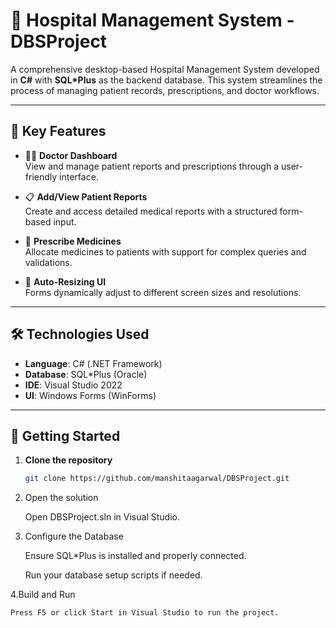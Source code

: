 # 🏥 Hospital Management System - DBSProject

A comprehensive desktop-based Hospital Management System developed in **C#** with **SQL\*Plus** as the backend database. This system streamlines the process of managing patient records, prescriptions, and doctor workflows.

---

## 📌 Key Features

- 👨‍⚕️ **Doctor Dashboard**  
  View and manage patient reports and prescriptions through a user-friendly interface.

- 📋 **Add/View Patient Reports**  
  Create and access detailed medical reports with a structured form-based input.

- 💊 **Prescribe Medicines**  
  Allocate medicines to patients with support for complex queries and validations.

- 📐 **Auto-Resizing UI**  
  Forms dynamically adjust to different screen sizes and resolutions.

---

## 🛠️ Technologies Used

- **Language**: C# (.NET Framework)
- **Database**: SQL*Plus (Oracle)
- **IDE**: Visual Studio 2022
- **UI**: Windows Forms (WinForms)

---

## 🚀 Getting Started

1. **Clone the repository**
   ```bash
   git clone https://github.com/manshitaagarwal/DBSProject.git
2. Open the solution

    Open DBSProject.sln in Visual Studio.

3. Configure the Database

    Ensure SQL*Plus is installed and properly connected.

    Run your database setup scripts if needed.

4.Build and Run

    Press F5 or click Start in Visual Studio to run the project.
